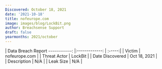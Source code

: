 ```yaml
---
Discovered: October 18, 2021
date: '2021-10-18'
title: nofeurope.com
image: images/blog/LockBit.png
author: Breachsense Support
draft: false
yearmonths: 2021/october
---
```



| Data Breach Report
------------:   |:-------------:    | :-----:|
| Victim    | nofeurope.com      | 
| Threat Actor    | LockBit      | 
| Date Discovered    | Oct 18, 2021      | 
| Description    | N/A      | 
| Leak Size    | N/A      | 

